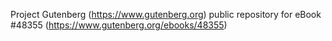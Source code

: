 Project Gutenberg (https://www.gutenberg.org) public repository for eBook #48355 (https://www.gutenberg.org/ebooks/48355)
